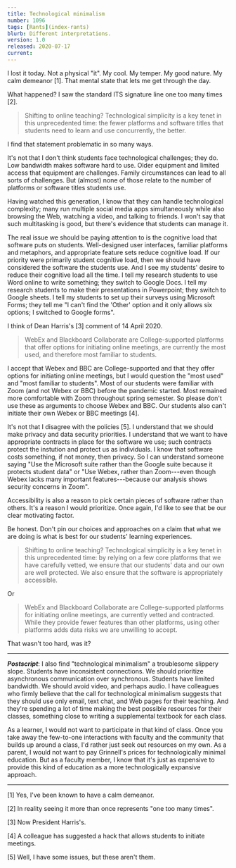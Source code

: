 ```yaml
---
title: Technological minimalism
number: 1096
tags: [Rants](index-rants)
blurb: Different interpretations.
version: 1.0
released: 2020-07-17
current: 
---
```

I lost it today.  Not a physical "it".  My cool.  My temper.  My good
nature.  My calm demeanor [1].  That mental state that lets me get
through the day.

What happened?  I saw the standard ITS signature line one too many
times [2].

> Shifting to online teaching? Technological simplicity is a key
tenet in this unprecedented time: the fewer platforms and software
titles that students need to learn and use concurrently, the better.

I find that statement problematic in so many ways.

It's not that I don't think students face technological challenges;
they do.  Low bandwidth makes software hard to use.  Older equipment
and limited access that equipment are challenges.  Family circumstances
can lead to all sorts of challenges.  But (almost) none of those
relate to the number of platforms or software titles students use.

Having watched this generation, I know that they can handle
technological complexity; many run multiple social media apps
simultaneously while also browsing the Web, watching a video, and
talking to friends.  I won't say that such multitasking is good, but
there's evidence that students can manage it.

The real issue we should be paying attention to is the cognitive
load that software puts on students.  Well-designed user interfaces,
familiar platforms and metaphors, and appropriate feature sets
reduce cognitive load.  If our priority were primarily student
cognitive load, then we should have considered the software the
students use.  And I see my students' desire to reduce their cognitive
load all the time.  I tell my research students to use Word online
to write something; they switch to Google Docs.  I tell my research
students to make their presentations in Powerpoint; they switch to
Google sheets.  I tell my students to set up their surveys using
Microsoft Forms; they tell me "I can't find the 'Other' option and
it only allows six options; I switched to Google forms".

I think of Dean Harris's [3] comment of 14 April 2020.

> WebEx and Blackboard Collaborate arе College-supported platforms that offer options for initiating online meetings, are currently the most used, and therefore most familiar to students.   

I accept that Webex and BBC are College-supported and that they
offer options for initiating online meetings, but I would question
the "most used" and "most familiar to students".  Most of our
students were familiar with Zoom (and not Webex or BBC) before the
pandemic started.  Most remained more comfortable with Zoom throughout
spring semester.  So please don't use these as arguments to choose
Webex and BBC.  Our students also can't initiate their own Webex
or BBC meetings [4].

It's not that I disagree with the policies [5].  I understand that
we should make privacy and data security priorities.  I understand
that we want to have appropriate contracts in place for the software
we use; such contracts protect the instution and protect us as
individuals.  I know that software costs something, if not money,
then privacy.  So I can understand someone saying "Use the Microsoft
suite rather than the Google suite because it protects student data"
or "Use Webex, rather than Zoom---even though Webex lacks many
important features---because our analysis shows security concerns
in Zoom".

Accessibility is also a reason to pick certain pieces of software
rather than others.  It's a reason I would prioritize.  Once again,
I'd like to see that be our clear motivating factor.

Be honest.  Don't pin our choices and approaches on a claim
that what we are doing is what is best for our students' learning
experiences.

> Shifting to online teaching? Technological simplicity is a key
tenet in this unprecedented time: by relying on a few core platforms
that we have carefully vetted, we ensure that our students' data
and our own are well protected.  We also ensure that the software
is appropriately accessible.

Or

> WebEx and Blackboard Collaborate arе College-supported platforms
for initiating online meetings, are currently vetted and contracted.
While they provide fewer features than other platforms, using other
platforms adds data risks we are unwilling to accept.

That wasn't too hard, was it?

---

**_Postscript_**: I also find "technological minimalism" a troublesome
slippery slope.  Students have inconsistent connections.  We should
prioritize asynchronous communication over synchronous.  Students have
limited bandwidth.  We should avoid video, and perhaps audio.  I have
colleagues who firmly believe that the call for technological minimalism
suggests that they should use only email, text chat, and Web pages for
their teaching.  And they're spending a lot of time making the best
possible resources for their classes, something close to writing a
supplemental textbook for each class.

As a learner, I would not want to participate in that kind of class.
Once you take away the few-to-one interactions with faculty and the
community that builds up around a class, I'd rather just seek out
resources on my own.  As a parent, I would not want to pay Grinnell's
prices for technologically minimal education.  But as a faculty member,
I know that it's just as expensive to provide this kind of education
as a more technologically expansive approach.

---

[1] Yes, I've been known to have a calm demeanor.  

[2] In reality seeing it more than once represents "one too many times".

[3] Now President Harris's.

[4] A colleague has suggested a hack that allows students to initiate
meetings.

[5] Well, I have some issues, but these aren't them.
